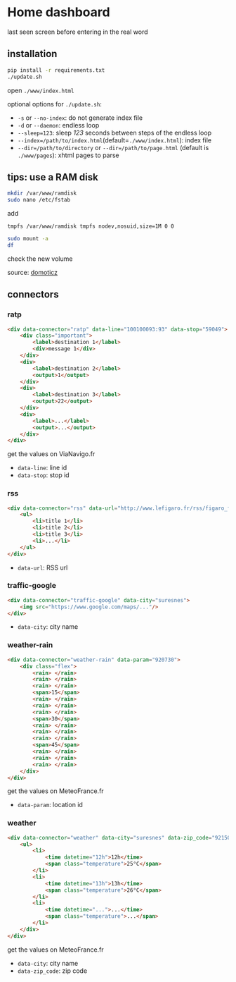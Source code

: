 # Home dashboard

last seen screen before entering in the real word


## installation

```bash
pip install -r requirements.txt
./update.sh
```
open `./www/index.html`

optional options for `./update.sh`:

- `-s` or `--no-index`: do not generate index file
- `-d` or `--daemon`: endless loop
- `--sleep=123`: sleep *123* seconds between steps of the endless loop
- `--index=/path/to/index.html`(default=`./www/index.html`): index file
- `--dir=/path/to/directory` or `--dir=/path/to/page.html` (default is `./www/pages`): xhtml pages to parse


## tips: use a RAM disk

```bash
mkdir /var/www/ramdisk
sudo nano /etc/fstab
```
add
```
tmpfs /var/www/ramdisk tmpfs nodev,nosuid,size=1M 0 0
```
```bash
sudo mount -a
df
```
check the new volume

source: [domoticz](https://www.domoticz.com/wiki/Setting_up_a_RAM_drive_on_Raspberry_Pi)


## connectors

### ratp
```html
<div data-connector="ratp" data-line="100100093:93" data-stop="59049">
    <div class="important">
        <label>destination 1</label>
        <div>message 1</div>
    </div>
    <div>
        <label>destination 2</label>
        <output>1</output>
    </div>
    <div>
        <label>destination 3</label>
        <output>22</output>
    </div>
    <div>
        <label>...</label>
        <output>...</output>
    </div>
</div>
```

get the values on ViaNavigo.fr
- `data-line`: line id
- `data-stop`: stop id

### rss
```html
<div data-connector="rss" data-url="http://www.lefigaro.fr/rss/figaro_flash-actu.xml">
    <ul>
        <li>title 1</li>
        <li>title 2</li>
        <li>title 3</li>
        <li>...</li>
    </ul>
</div>
```

- `data-url`: RSS url

### traffic-google
```html
<div data-connector="traffic-google" data-city="suresnes">
    <img src="https://www.google.com/maps/..."/>
</div>
```

- `data-city`: city name

### weather-rain
```html
<div data-connector="weather-rain" data-param="920730">
    <div class="flex">
        <rain> </rain>
        <rain> </rain>
        <rain> </rain>
        <span>15</span>
        <rain> </rain>
        <rain> </rain>
        <rain> </rain>
        <span>30</span>
        <rain> </rain>
        <rain> </rain>
        <rain> </rain>
        <span>45</span>
        <rain> </rain>
        <rain> </rain>
        <rain> </rain>
    </div>
</div>
```

get the values on MeteoFrance.fr
- `data-param`: location id

### weather
```html
<div data-connector="weather" data-city="suresnes" data-zip_code="92150">
    <ul>
        <li>
            <time datetime="12h">12h</time>
            <span class="temperature">25°C</span>
        </li>
        <li>
            <time datetime="13h">13h</time>
            <span class="temperature">26°C</span>
        </li>
        <li>
            <time datetime="...">...</time>
            <span class="temperature">...</span>
        </li>
    </div>
</div>
```

get the values on MeteoFrance.fr
- `data-city`: city name
- `data-zip_code`: zip code
